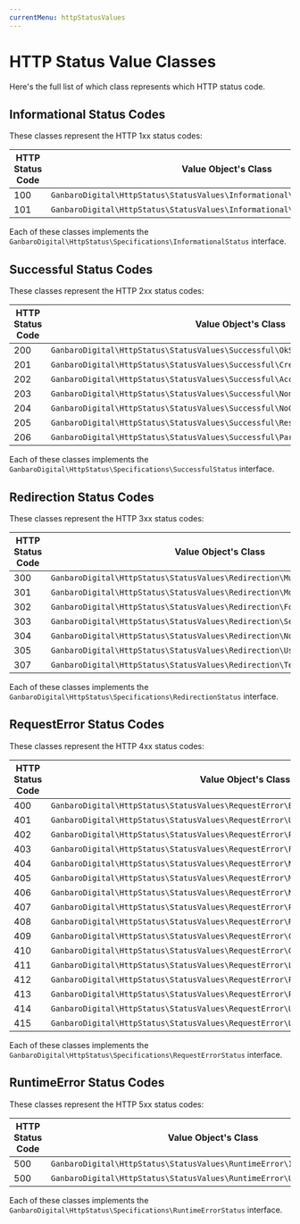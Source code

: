 ```yaml
---
currentMenu: httpStatusValues
---
```


# HTTP Status Value Classes

Here's the full list of which class represents which HTTP status code.

## Informational Status Codes

These classes represent the HTTP 1xx status codes:

HTTP Status Code | Value Object's Class
-----------------|--------------------
100 | `GanbaroDigital\HttpStatus\StatusValues\Informational\ContinueStatus`
101 | `GanbaroDigital\HttpStatus\StatusValues\Informational\SwitchingProtocolsStatus`

Each of these classes implements the `GanbaroDigital\HttpStatus\Specifications\InformationalStatus` interface.

## Successful Status Codes

These classes represent the HTTP 2xx status codes:

HTTP Status Code | Value Object's Class
-----------------|--------------------
200 | `GanbaroDigital\HttpStatus\StatusValues\Successful\OkStatus`
201 | `GanbaroDigital\HttpStatus\StatusValues\Successful\CreatedStatus`
202 | `GanbaroDigital\HttpStatus\StatusValues\Successful\AcceptedStatus`
203 | `GanbaroDigital\HttpStatus\StatusValues\Successful\NonAuthoritativeInformationStatus`
204 | `GanbaroDigital\HttpStatus\StatusValues\Successful\NoContentStatus`
205 | `GanbaroDigital\HttpStatus\StatusValues\Successful\ResetContentStatus`
206 | `GanbaroDigital\HttpStatus\StatusValues\Successful\PartialContentStatus`

Each of these classes implements the `GanbaroDigital\HttpStatus\Specifications\SuccessfulStatus` interface.

## Redirection Status Codes

These classes represent the HTTP 3xx status codes:

HTTP Status Code | Value Object's Class
-----------------|--------------------
300 | `GanbaroDigital\HttpStatus\StatusValues\Redirection\MultipleChoicesStatus`
301 | `GanbaroDigital\HttpStatus\StatusValues\Redirection\MovedPermanentlyStatus`
302 | `GanbaroDigital\HttpStatus\StatusValues\Redirection\FoundStatus`
303 | `GanbaroDigital\HttpStatus\StatusValues\Redirection\SeeOtherStatus`
304 | `GanbaroDigital\HttpStatus\StatusValues\Redirection\NotModifiedStatus`
305 | `GanbaroDigital\HttpStatus\StatusValues\Redirection\UseProxyStatus`
307 | `GanbaroDigital\HttpStatus\StatusValues\Redirection\TemporaryRedirectStatus`

Each of these classes implements the `GanbaroDigital\HttpStatus\Specifications\RedirectionStatus` interface.

## RequestError Status Codes

These classes represent the HTTP 4xx status codes:

HTTP Status Code | Value Object's Class
-----------------|--------------------
400 | `GanbaroDigital\HttpStatus\StatusValues\RequestError\BadRequestStatus`
401 | `GanbaroDigital\HttpStatus\StatusValues\RequestError\UnauthorizedStatus`
402 | `GanbaroDigital\HttpStatus\StatusValues\RequestError\PaymentRequiredStatus`
403 | `GanbaroDigital\HttpStatus\StatusValues\RequestError\ForbiddenStatus`
404 | `GanbaroDigital\HttpStatus\StatusValues\RequestError\NotFoundStatus`
405 | `GanbaroDigital\HttpStatus\StatusValues\RequestError\MethodNotAllowedStatus`
406 | `GanbaroDigital\HttpStatus\StatusValues\RequestError\NotAcceptableStatus`
407 | `GanbaroDigital\HttpStatus\StatusValues\RequestError\ProxyAuthenticationRequiredStatus`
408 | `GanbaroDigital\HttpStatus\StatusValues\RequestError\RequestTimeoutStatus`
409 | `GanbaroDigital\HttpStatus\StatusValues\RequestError\ConflictStatus`
410 | `GanbaroDigital\HttpStatus\StatusValues\RequestError\GoneStatus`
411 | `GanbaroDigital\HttpStatus\StatusValues\RequestError\LengthRequiredStatus`
412 | `GanbaroDigital\HttpStatus\StatusValues\RequestError\PreconditionFailedStatus`
413 | `GanbaroDigital\HttpStatus\StatusValues\RequestError\PayloadTooLargeStatus`
414 | `GanbaroDigital\HttpStatus\StatusValues\RequestError\UriTooLongStatus`
415 | `GanbaroDigital\HttpStatus\StatusValues\RequestError\UnsupportedMediaTypeStatus`

Each of these classes implements the `GanbaroDigital\HttpStatus\Specifications\RequestErrorStatus` interface.

## RuntimeError Status Codes

These classes represent the HTTP 5xx status codes:

HTTP Status Code | Value Object's Class
-----------------|--------------------
500 | `GanbaroDigital\HttpStatus\StatusValues\RuntimeError\InternalServerError`
500 | `GanbaroDigital\HttpStatus\StatusValues\RuntimeError\UnexpectedError`

Each of these classes implements the `GanbaroDigital\HttpStatus\Specifications\RuntimeErrorStatus` interface.
